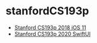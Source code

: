 # stanfordCS193p


- [Stanford CS193p 2018 iOS 11](https://www.youtube.com/playlist?list=PLPA-ayBrweUzGFmkT_W65z64MoGnKRZMq)
- [Stanford CS193p 2020 SwiftUI](https://www.youtube.com/playlist?list=PLPA-ayBrweUzGFmkT_W65z64MoGnKRZMq)
